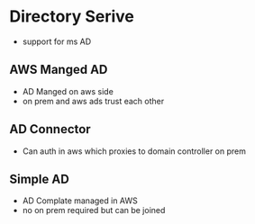 # Directory Serive
- support for ms AD

## AWS Manged AD
- AD Manged on aws side
- on prem and aws ads trust each other

## AD Connector
- Can auth in aws which proxies to domain controller on prem

## Simple AD
- AD Complate managed in AWS 
- no on prem required but can be joined